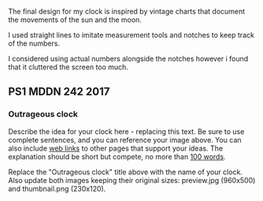 The final design for my clock is inspired by vintage charts that document the movements of the sun and the moon.

I used straight lines to imitate measurement tools and notches to keep track of the numbers. 

I considered using actual numbers alongside the notches however i found that it cluttered the screen too much.

## PS1 MDDN 242 2017

### Outrageous clock

Describe the idea for your clock here - replacing this text.
Be sure to use complete sentences, and you can reference your 
image above. You can also include
[web links](https://en.wikipedia.org/wiki/Clock_of_the_Long_Now)
to other pages that support your ideas.  The explanation should
be short but compete, no more than [100 words](https://wordcounter.net/).

Replace the "Outrageous clock" title above with the name of
your clock. Also update both images keeping their original sizes:
preview.jpg (960x500) and thumbnail.png (230x120).
